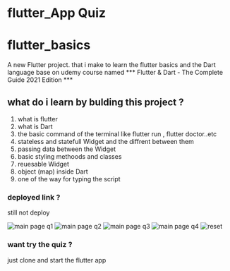 # flutter_App Quiz
# flutter_basics

A new Flutter project. that i make to learn the flutter basics and the Dart language base on udemy course named *** Flutter & Dart - The Complete Guide 2021 Edition ***


## what do i learn by bulding this project ?

1. what is flutter 
2. what is  Dart
3. the basic command of the terminal like flutter run , flutter doctor..etc
4. stateless and statefull Widget and the diffrent between them 
5. passing data between the  Widget
6. basic styling methoods and classes
7. reuesable  Widget
8. object (map) inside Dart
9. one of the way for typing the script 



### deployed link  ? 
still not deploy 


![main page q1](./assets/images/Screenshot_1630697063.png)
![main page q2](./assets/images/Screenshot_1630697066.png)
![main page q3](./assets/images/Screenshot_1630697069.png)
![main page q4 ](./assets/images/Screenshot_1630697072.png)
![reset](./assets/images/Screenshot_1630697076.png)


### want try the quiz ?
just clone and start the flutter app


